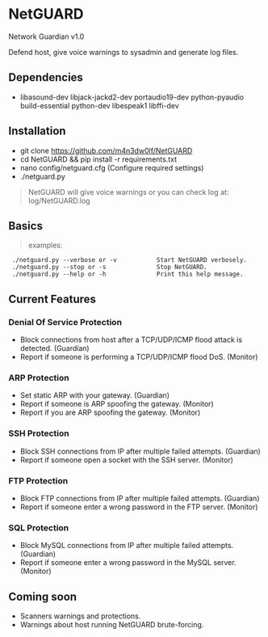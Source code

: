 # NetGUARD
Network Guardian v1.0 <br/>

Defend host, give voice warnings to sysadmin and generate log files.<br />

## Dependencies

 - libasound-dev libjack-jackd2-dev portaudio19-dev python-pyaudio build-essential python-dev libespeak1 libffi-dev

## Installation

 - git clone https://github.com/m4n3dw0lf/NetGUARD
 - cd NetGUARD && pip install -r requirements.txt
 - nano config/netguard.cfg (Configure required settings)
 - ./netguard.py

  > NetGUARD will give voice warnings or you can check log at: log/NetGUARD.log

## Basics

  > examples:

```
 ./netguard.py --verbose or -v           Start NetGUARD verbosely.
 ./netguard.py --stop or -s              Stop NetGUARD.
 ./netguard.py --help or -h              Print this help message.
```

## Current Features


### Denial Of Service Protection

  - Block connections from host after a TCP/UDP/ICMP flood attack is detected.   (Guardian)
  - Report if someone is performing a TCP/UDP/ICMP flood DoS.	                 (Monitor)

### ARP Protection
  
  - Set static ARP with your gateway.                                       (Guardian)
  - Report if someone is ARP spoofing the gateway.                          (Monitor)
  - Report if you are ARP spoofing the gateway.                             (Monitor)

### SSH Protection

  - Block SSH connections from IP after multiple failed attempts.           (Guardian)
  - Report if someone open a socket with the SSH server.                    (Monitor)

### FTP Protection

  - Block FTP connections from IP after multiple failed attempts.           (Guardian)
  - Report if someone enter a wrong password in the FTP server.             (Monitor)

### SQL Protection

  - Block MySQL connections from IP after multiple failed attempts.         (Guardian)
  - Report if someone enter a wrong password in the MySQL server.           (Monitor)

## Coming soon

  - Scanners warnings and protections.
  - Warnings about host running NetGUARD brute-forcing.
